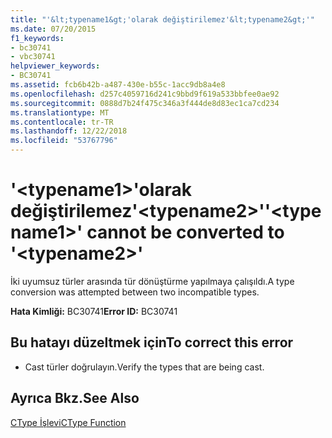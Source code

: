 ```yaml
---
title: "'&lt;typename1&gt;'olarak değiştirilemez'&lt;typename2&gt;'"
ms.date: 07/20/2015
f1_keywords:
- bc30741
- vbc30741
helpviewer_keywords:
- BC30741
ms.assetid: fcb6b42b-a487-430e-b55c-1acc9db8a4e8
ms.openlocfilehash: d257c4059716d241c9bbd9f619a533bbfee0ae92
ms.sourcegitcommit: 0888d7b24f475c346a3f444de8d83ec1ca7cd234
ms.translationtype: MT
ms.contentlocale: tr-TR
ms.lasthandoff: 12/22/2018
ms.locfileid: "53767796"
---
```

# <a name="lttypename1gt-cannot-be-converted-to-lttypename2gt"></a><span data-ttu-id="6292d-102">'&lt;typename1&gt;'olarak değiştirilemez'&lt;typename2&gt;'</span><span class="sxs-lookup"><span data-stu-id="6292d-102">'&lt;typename1&gt;' cannot be converted to '&lt;typename2&gt;'</span></span>
<span data-ttu-id="6292d-103">İki uyumsuz türler arasında tür dönüştürme yapılmaya çalışıldı.</span><span class="sxs-lookup"><span data-stu-id="6292d-103">A type conversion was attempted between two incompatible types.</span></span>  
  
 <span data-ttu-id="6292d-104">**Hata Kimliği:** BC30741</span><span class="sxs-lookup"><span data-stu-id="6292d-104">**Error ID:** BC30741</span></span>  
  
## <a name="to-correct-this-error"></a><span data-ttu-id="6292d-105">Bu hatayı düzeltmek için</span><span class="sxs-lookup"><span data-stu-id="6292d-105">To correct this error</span></span>  
  
-   <span data-ttu-id="6292d-106">Cast türler doğrulayın.</span><span class="sxs-lookup"><span data-stu-id="6292d-106">Verify the types that are being cast.</span></span>  
  
## <a name="see-also"></a><span data-ttu-id="6292d-107">Ayrıca Bkz.</span><span class="sxs-lookup"><span data-stu-id="6292d-107">See Also</span></span>  
 [<span data-ttu-id="6292d-108">CType İşlevi</span><span class="sxs-lookup"><span data-stu-id="6292d-108">CType Function</span></span>](../../visual-basic/language-reference/functions/ctype-function.md)
